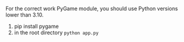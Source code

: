 For the correct work PyGame module, you should use Python versions lower than 3.10.



1. pip install pygame
2. in the root directory `python app.py`
